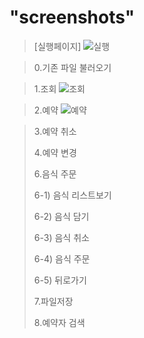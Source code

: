 "screenshots"
======================
>[실행페이지]
>![실행](https://user-images.githubusercontent.com/103713510/167403206-4fd0a602-4643-4050-8a7e-b7102c18f048.png)

>0.기존 파일 불러오기

>1.조회
>![조회](https://user-images.githubusercontent.com/103713510/167430959-27a59832-fce4-4d55-af7a-502caa1b420e.png)

>2.예약
>![예약](https://user-images.githubusercontent.com/103713510/167430772-5967312e-c854-4638-a319-3d593a60b9fc.png)

>3.예약 취소
>
>4.예약 변경
>
>6.음식 주문
>
>6-1) 음식 리스트보기
>
>6-2) 음식 담기
>
>6-3) 음식 취소
>
>6-4) 음식 주문
>
>6-5) 뒤로가기
>
>7.파일저장
>
>8.예약자 검색
